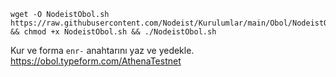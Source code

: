 ```
wget -O NodeistObol.sh https://raw.githubusercontent.com/Nodeist/Kurulumlar/main/Obol/NodeistObol.sh && chmod +x NodeistObol.sh && ./NodeistObol.sh
```

Kur ve forma `enr-` anahtarını yaz ve yedekle.
https://obol.typeform.com/AthenaTestnet
